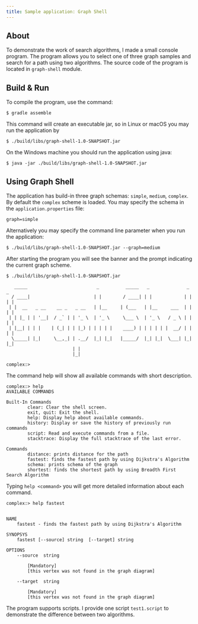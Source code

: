 ```yaml
---
title: Sample application: Graph Shell
---
```


## About

To demonstrate the work of search algorithms, I made a small console program. The program allows you to select one of three graph samples and search for a path using two algorithms. The source code of the program is located in `graph-shell` module. 

## Build & Run

To compile the program, use the command:

```shell
$ gradle assemble
```

This command will create an executable jar, so in Linux or macOS you may run the application by

```shell
$ ./build/libs/graph-shell-1.0-SNAPSHOT.jar 
```

On the Windows machine you should run the application using java:

```shell
$ java -jar ./build/libs/graph-shell-1.0-SNAPSHOT.jar 
```

## Using Graph Shell

The application has build-in three graph schemas: `simple`, `medium`, `complex`. By default the `complex` scheme is loaded. You may specify the schema in the `application.properties` file:

```properties
graph=simple
```

Alternatively you may specify the command line parameter when you run the application:

```shell
$ ./build/libs/graph-shell-1.0-SNAPSHOT.jar --graph=medium
```

After starting the program you will see the banner and the prompt indicating the current graph scheme.

```shell
$ ./build/libs/graph-shell-1.0-SNAPSHOT.jar 

   _____                          _          _____   _              _   _
  / ____|                        | |        / ____| | |            | | | |
 | |  __   _ __    __ _   _ __   | |__     | (___   | |__     ___  | | | |
 | | |_ | | '__|  / _` | | '_ \  | '_ \     \___ \  | '_ \   / _ \ | | | |
 | |__| | | |    | (_| | | |_) | | | | |    ____) | | | | | |  __/ | | | |
  \_____| |_|     \__,_| | .__/  |_| |_|   |_____/  |_| |_|  \___| |_| |_|
                         | |
                         |_|

complex:> 
```

The command help will show all available commands with short description. 

```shell
complex:> help
AVAILABLE COMMANDS

Built-In Commands
        clear: Clear the shell screen.
        exit, quit: Exit the shell.
        help: Display help about available commands.
        history: Display or save the history of previously run commands
        script: Read and execute commands from a file.
        stacktrace: Display the full stacktrace of the last error.

Commands
        distance: prints distance for the path
        fastest: finds the fastest path by using Dijkstra's Algorithm
        schema: prints schema of the graph
        shortest: finds the shortest path by using Breadth First Search Algorithm
```

Typing `help <command>` you will get more detailed information about each command.

```shell
complex:> help fastest


NAME
	fastest - finds the fastest path by using Dijkstra's Algorithm

SYNOPSYS
	fastest [--source] string  [--target] string  

OPTIONS
	--source  string
		
		[Mandatory]
		[this vertex was not found in the graph diagram]

	--target  string
		
		[Mandatory]
		[this vertex was not found in the graph diagram]
```

The program supports scripts. I provide one script `test1.script` to demonstrate the difference between two algorithms. 




